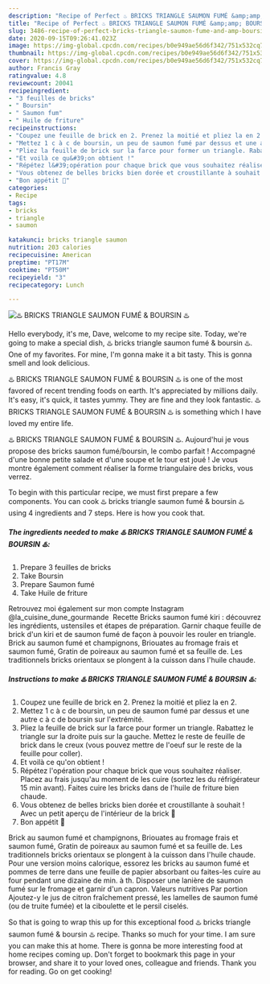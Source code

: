 ```yaml
---
description: "Recipe of Perfect ♨️ BRICKS TRIANGLE SAUMON FUMÉ &amp;amp; BOURSIN ♨️"
title: "Recipe of Perfect ♨️ BRICKS TRIANGLE SAUMON FUMÉ &amp;amp; BOURSIN ♨️"
slug: 3486-recipe-of-perfect-bricks-triangle-saumon-fume-and-amp-boursin
date: 2020-09-15T09:26:41.023Z
image: https://img-global.cpcdn.com/recipes/b0e949ae56d6f342/751x532cq70/♨️-bricks-triangle-saumon-fume-boursin-♨️-photo-principale-de-la-recette.jpg
thumbnail: https://img-global.cpcdn.com/recipes/b0e949ae56d6f342/751x532cq70/♨️-bricks-triangle-saumon-fume-boursin-♨️-photo-principale-de-la-recette.jpg
cover: https://img-global.cpcdn.com/recipes/b0e949ae56d6f342/751x532cq70/♨️-bricks-triangle-saumon-fume-boursin-♨️-photo-principale-de-la-recette.jpg
author: Francis Gray
ratingvalue: 4.8
reviewcount: 20041
recipeingredient:
- "3 feuilles de bricks"
- " Boursin"
- " Saumon fum"
- " Huile de friture"
recipeinstructions:
- "Coupez une feuille de brick en 2. Prenez la moitié et pliez la en 2."
- "Mettez 1 c à c de boursin, un peu de saumon fumé par dessus et une autre c à c de boursin sur l&#39;extrémité."
- "Pliez la feuille de brick sur la farce pour former un triangle. Rabattez le triangle sur la droite puis sur la gauche. Mettez le reste de feuille de brick dans le creux (vous pouvez mettre de l&#39;oeuf sur le reste de la feuille pour coller)."
- "Et voilà ce qu&#39;on obtient !"
- "Répétez l&#39;opération pour chaque brick que vous souhaitez réaliser. Placez au frais jusqu&#39;au moment de les cuire (sortez les du réfrigérateur 15 min avant). Faites cuire les bricks dans de l&#39;huile de friture bien chaude."
- "Vous obtenez de belles bricks bien dorée et croustillante à souhait ! Avec un petit aperçu de l&#39;intérieur de la brick 🤤"
- "Bon appétit 🌹"
categories:
- Recipe
tags:
- bricks
- triangle
- saumon

katakunci: bricks triangle saumon 
nutrition: 203 calories
recipecuisine: American
preptime: "PT17M"
cooktime: "PT50M"
recipeyield: "3"
recipecategory: Lunch

---
```



![♨️ BRICKS TRIANGLE SAUMON FUMÉ &amp; BOURSIN ♨️](https://img-global.cpcdn.com/recipes/b0e949ae56d6f342/751x532cq70/♨️-bricks-triangle-saumon-fume-boursin-♨️-photo-principale-de-la-recette.jpg)

Hello everybody, it's me, Dave, welcome to my recipe site. Today, we're going to make a special dish, ♨️ bricks triangle saumon fumé &amp; boursin ♨️. One of my favorites. For mine, I'm gonna make it a bit tasty. This is gonna smell and look delicious.

♨️ BRICKS TRIANGLE SAUMON FUMÉ &amp; BOURSIN ♨️ is one of the most favored of recent trending foods on earth. It's appreciated by millions daily. It's easy, it's quick, it tastes yummy. They are fine and they look fantastic. ♨️ BRICKS TRIANGLE SAUMON FUMÉ &amp; BOURSIN ♨️ is something which I have loved my entire life.

♨️ BRICKS TRIANGLE SAUMON FUMÉ &amp; BOURSIN ♨️. Aujourd&#39;hui je vous propose des bricks saumon fumé/boursin, le combo parfait ! Accompagné d&#39;une bonne petite salade et d&#39;une soupe et le tour est joué ! Je vous montre également comment réaliser la forme triangulaire des bricks, vous verrez.


To begin with this particular recipe, we must first prepare a few components. You can cook ♨️ bricks triangle saumon fumé &amp; boursin ♨️ using 4 ingredients and 7 steps. Here is how you cook that.

<!--inarticleads1-->

##### The ingredients needed to make ♨️ BRICKS TRIANGLE SAUMON FUMÉ &amp; BOURSIN ♨️:

1. Prepare 3 feuilles de bricks
1. Take  Boursin
1. Prepare  Saumon fumé
1. Take  Huile de friture


Retrouvez moi également sur mon compte Instagram @la_cuisine_dune_gourmande ️ Recette Bricks saumon fumé kiri : découvrez les ingrédients, ustensiles et étapes de préparation. Garnir chaque feuille de brick d&#39;un kiri et de saumon fumé de façon à pouvoir les rouler en triangle. Brick au saumon fumé et champignons, Briouates au fromage frais et saumon fumé, Gratin de poireaux au saumon fumé et sa feuille de. Les traditionnels bricks orientaux se plongent à la cuisson dans l&#39;huile chaude. 

<!--inarticleads2-->

##### Instructions to make ♨️ BRICKS TRIANGLE SAUMON FUMÉ &amp; BOURSIN ♨️:

1. Coupez une feuille de brick en 2. Prenez la moitié et pliez la en 2.
1. Mettez 1 c à c de boursin, un peu de saumon fumé par dessus et une autre c à c de boursin sur l&#39;extrémité.
1. Pliez la feuille de brick sur la farce pour former un triangle. Rabattez le triangle sur la droite puis sur la gauche. Mettez le reste de feuille de brick dans le creux (vous pouvez mettre de l&#39;oeuf sur le reste de la feuille pour coller).
1. Et voilà ce qu&#39;on obtient !
1. Répétez l&#39;opération pour chaque brick que vous souhaitez réaliser. Placez au frais jusqu&#39;au moment de les cuire (sortez les du réfrigérateur 15 min avant). Faites cuire les bricks dans de l&#39;huile de friture bien chaude.
1. Vous obtenez de belles bricks bien dorée et croustillante à souhait ! Avec un petit aperçu de l&#39;intérieur de la brick 🤤
1. Bon appétit 🌹


Brick au saumon fumé et champignons, Briouates au fromage frais et saumon fumé, Gratin de poireaux au saumon fumé et sa feuille de. Les traditionnels bricks orientaux se plongent à la cuisson dans l&#39;huile chaude. Pour une version moins calorique, essorez les bricks au saumon fumé et pommes de terre dans une feuille de papier absorbant ou faites-les cuire au four pendant une dizaine de min. à th. Disposer une lanière de saumon fumé sur le fromage et garnir d&#39;un capron. Valeurs nutritives Par portion Ajoutez-y le jus de citron fraîchement pressé, les lamelles de saumon fumé (ou de truite fumée) et la ciboulette et le persil ciselés. 

So that is going to wrap this up for this exceptional food ♨️ bricks triangle saumon fumé &amp; boursin ♨️ recipe. Thanks so much for your time. I am sure you can make this at home. There is gonna be more interesting food at home recipes coming up. Don't forget to bookmark this page in your browser, and share it to your loved ones, colleague and friends. Thank you for reading. Go on get cooking!
